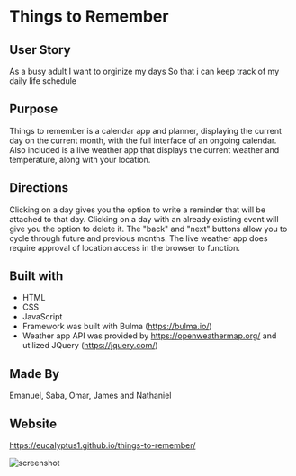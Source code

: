 # Things to Remember

## User Story 
As a busy adult
I want to orginize my days
So that i can keep track of my daily life schedule

## Purpose
Things to remember is a calendar app and planner, displaying the current day on the current month, with the full interface of an ongoing calendar.
Also included is a live weather app that displays the current weather and temperature, along with your location.

## Directions
Clicking on a day gives you the option to write a reminder that will be attached to that day. Clicking on a day with an already existing event will give you the option to delete it.
The "back" and "next" buttons allow you to cycle through future and previous months.
The live weather app does require approval of location access in the browser to function.

## Built with
* HTML
* CSS
* JavaScript
* Framework was built with Bulma (https://bulma.io/)
* Weather app API was provided by https://openweathermap.org/ and utilized JQuery (https://jquery.com/)

## Made By
Emanuel, Saba, Omar, James and Nathaniel

## Website
https://eucalyptus1.github.io/things-to-remember/

![screenshot](./assets/screenshot.png)